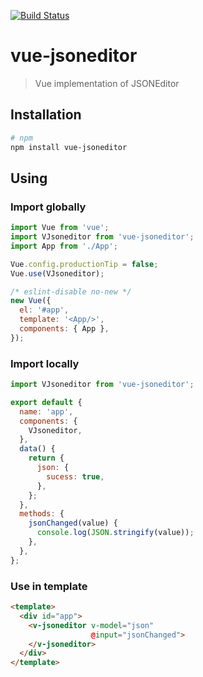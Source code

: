 [![Build Status](https://travis-ci.org/manico/vue-jsoneditor.svg?branch=master)](https://travis-ci.org/manico/vue-jsoneditor)

# vue-jsoneditor

> Vue implementation of JSONEditor

## Installation

```bash
# npm
npm install vue-jsoneditor
```

## Using

### Import globally

```javascript
import Vue from 'vue';
import VJsoneditor from 'vue-jsoneditor';
import App from './App';

Vue.config.productionTip = false;
Vue.use(VJsoneditor);

/* eslint-disable no-new */
new Vue({
  el: '#app',
  template: '<App/>',
  components: { App },
});
```

### Import locally

```javascript
import VJsoneditor from 'vue-jsoneditor';

export default {
  name: 'app',
  components: {
    VJsoneditor,
  },
  data() {
    return {
      json: {
        sucess: true,
      },
    };
  },
  methods: {
    jsonChanged(value) {
      console.log(JSON.stringify(value));
    },
  },
};
```

### Use in template

```html
<template>
  <div id="app">
    <v-jsoneditor v-model="json"
                  @input="jsonChanged">
    </v-jsoneditor>
  </div>
</template>
```